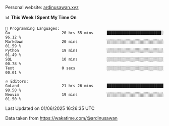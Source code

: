 Personal website: [ardinusawan.xyz](https://ardinusawan.xyz)

<!--START_SECTION:waka-->
📊 **This Week I Spent My Time On** 

```text
💬 Programming Languages: 
Go                       20 hrs 55 mins      ████████████████████████░   96.12 % 
Markdown                 20 mins             ░░░░░░░░░░░░░░░░░░░░░░░░░   01.59 % 
Python                   19 mins             ░░░░░░░░░░░░░░░░░░░░░░░░░   01.49 % 
SQL                      10 mins             ░░░░░░░░░░░░░░░░░░░░░░░░░   00.78 % 
Text                     0 secs              ░░░░░░░░░░░░░░░░░░░░░░░░░   00.01 % 

🔥 Editors: 
GoLand                   21 hrs 26 mins      █████████████████████████   98.50 % 
Neovim                   19 mins             ░░░░░░░░░░░░░░░░░░░░░░░░░   01.50 % 
```


 Last Updated on 01/06/2025 16:26:35 UTC
<!--END_SECTION:waka-->
Data taken from https://wakatime.com/@ardinusawan

